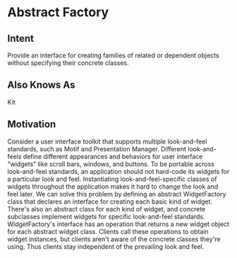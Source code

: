 
# Abstract Factory
## Intent
Provide an interface for creating families of related or dependent objects without
specifying their concrete classes.

## Also Knows As
Kit

## Motivation
Consider a user interface toolkit that supports multiple look-and-feel standards, such as
Motif and Presentation Manager. Different look-and-feels define different appearances
and behaviors for user interface "widgets" like scroll bars, windows, and buttons. To be
portable across look-and-feel standards, an application should not hard-code its widgets
for a particular look and feel. Instantiating look-and-feel-specific classes of widgets
throughout the application makes it hard to change the look and feel later.
We can solve this problem by defining an abstract WidgetFactory class that declares an
interface for creating each basic kind of widget. There's also an abstract class for each
kind of widget, and concrete subclasses implement widgets for specific look-and-feel
standards. WidgetFactory's interface has an operation that returns a new widget object
for each abstract widget class. Clients call these operations to obtain widget instances,
but clients aren't aware of the concrete classes they're using. Thus clients stay
independent of the prevailing look and feel.
